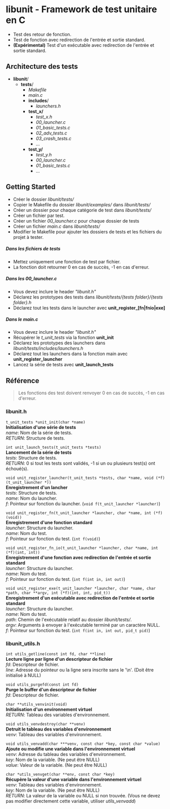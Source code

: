 # libunit - Framework de test unitaire en C

* Test des retour de fonction.
* Test de fonction avec redirection de l'entrée et sortie standard.
* **(Expérimental)** Test d'un exécutable avec redirection de l'entrée et sortie standard.

## Architecture des tests

* **libunit**/
  * **tests**/
    * *Makefile*
    * *main.c*
    * **includes**/
      * *launchers.h*
    * **test_x/**
      * *test_x.h*
      * *00_launcher.c*
      * *01_basic_tests.c*
      * *02_adv_tests.c*
      * *03_crash_tests.c*
      * *...*
    * **test_y/**
      * *test_y.h*
      * *00_launcher.c*
      * *01_basic_tests.c*
      * *...*

## Getting Started

* Créer le dossier *libunit/tests/*
* Copier le Makefile du dossier *libunit/examples/* dans *libunit/tests/*
* Créer un dossier pour chaque catégorie de test dans *libunit/tests/*
* Créer un fichier par test.
* Créer un fichier *00_launcher.c* pour chaque dossier de tests
* Créer un fichier *main.c* dans *libunit/tests/*
* Modifier le Makefile pour ajouter les dossiers de tests et les fichiers du projet à tester.

##### Dans les fichiers de tests

* Mettez uniquement une fonction de test par fichier.
* La fonction doit retourner 0 en cas de succès, -1 en cas d'erreur.

##### Dans les 00_launcher.c

* Vous devez inclure le header *"libunit.h"*
* Déclarez les prototypes des tests dans *libunit/tests/{tests folder}/{tests folder}.h*
* Déclarez tout les tests dans le launcher avec **unit\_register\_[fn|fnio|exe]**

##### Dans le main.c

* Vous devez inclure le header *"libunit.h"*
* Récupérer le *t_unit_tests* via la fonction **unit\_init**
* Déclarez les prototypes des launchers dans *libunit/tests/includes/launchers.h*
* Déclarez tout les launchers dans la fonction main avec **unit\_register\_launcher**
* Lancez la série de tests avec **unit\_launch\_tests**

## Référence
>Les fonctions des test doivent renvoyer 0 en cas de succès, -1 en cas d'erreur.

### libunit.h
`t_unit_tests *unit_init(char *name)`<br/>
**Initialisation d'une série de tests**<br/>
*name*: Nom de la série de tests.<br/>
*RETURN*: Structure de tests.<br/>

`int unit_launch_tests(t_unit_tests *tests)`<br/>
**Lancement de la série de tests**<br/>
*tests*: Structure de tests.<br/>
*RETURN*: 0 si tout les tests sont validés, -1 si un ou plusieurs test(s) ont échoué(s).<br/>

`void unit_register_launcher(t_unit_tests *tests, char *name, void (*f)(t_unit_launcher *))`<br/>
**Enregistrement d'un lancher**<br/>
*tests*: Structure de tests.<br/>
*name*: Nom du launcher.<br/>
*f*: Pointeur sur fonction du launcher. (`void f(t_unit_launcher *launcher)`)<br/>

`void unit_register_fn(t_unit_launcher *launcher, char *name, int (*f)(void))`<br/>
**Enregistrement d'une fonction standard**<br/>
*launcher*: Structure du launcher.<br/>
*name*: Nom du test.<br/>
*f*: Pointeur sur fonction du test. (`int f(void)`)<br/>

`void unit_register_fn_io(t_unit_launcher *launcher, char *name, int (*f)(int, int))`<br/>
**Enregistrement d'une fonction avec redirection de l'entrée et sortie standard**<br/>
*launcher*: Structure du launcher.<br/>
*name*: Nom du test.<br/>
*f*: Pointeur sur fonction du test. (`int f(int in, int out)`)<br/>

`void unit_register_exe(t_unit_launcher *launcher, char *name, char *path, char **argv, int (*f)(int, int, pid_t))`<br/>
**Enregistrement d'un exécutable avec redirection de l'entrée et sortie standard**<br/>
*launcher*: Structure du launcher.<br/>
*name*: Nom du test.<br/>
*path*: Chemin de l'exécutable relatif au dossier *libunit/tests/*.<br/>
*argv*: Arguments à envoyer à l'exécutable terminé par un caractère NULL.<br/>
*f*: Pointeur sur fonction du test. (`int f(int in, int out, pid_t pid)`)<br/>

### libunit_utils.h
`int utils_getline(const int fd, char **line)`<br/>
**Lecture ligne par ligne d'un descripteur de fichier**<br/>
*fd*: Descripteur de fichier.<br/>
*line*: Adresse du pointeur ou la ligne sera inscrite sans le '\\n'. (Doit être initialisé à NULL)<br/>

`void utils_purgefd(const int fd)`<br/>
**Purge le buffer d'un descripteur de fichier**<br/>
*fd*: Descripteur de fichier.<br/>

`char **utils_venvinit(void)`<br/>
**Initialisation d'un environnement virtuel**<br/>
*RETURN*: Tableau des variables d'environnement.<br/>

`void utils_venvdestroy(char **venv)`<br/>
**Detruit le tableau des variables d'environnement**<br/>
*venv*: Tableau des variables d'environnement.<br/>

`void utils_venvadd(char ***venv, const char *key, const char *value)`<br/>
**Ajoute ou modifie une variable dans l'environnement virtuel**<br/>
*venv*: Adresse du tableau des variables d'environnement.<br/>
*key*: Nom de la variable. (Ne peut être NULL)<br/>
*value*: Valeur de la variable. (Ne peut être NULL)<br/>

`char *utils_venvget(char **env, const char *key)`<br/>
**Récupère la valeur d'une variable dans l'environnement virtuel**<br/>
*venv*: Tableau des variables d'environnement.<br>
*key*: Nom de la variable. (Ne peut être NULL)<br/>
*RETURN*: La valeur de la variable ou NULL si non trouvée. (Vous ne devez pas modifier directement cette variable, utiliser *utils_venvadd*)
